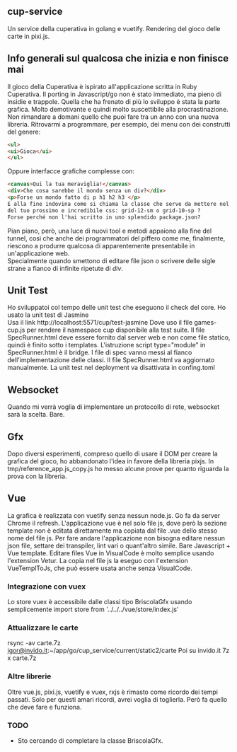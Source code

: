 ## cup-service
Un service della cuperativa in golang e vuetify. Rendering del gioco delle carte in pixi.js.

## Info generali sul qualcosa che inizia e non finisce mai
Il gioco della Cuperativa è ispirato all'applicazione scritta in Ruby Cuperativa.
Il porting in Javascript/go non è stato immediato, ma pieno di insidie e trappole.
Quella che ha frenato di più lo sviluppo è stata la parte grafica. Molto demotivante
e quindi molto suscettibile alla procrastinazione. Non rimandare a domani quello che puoi fare tra un anno con una nuova libreria. 
Ritrovarmi a programmare, per esempio, dei menu con dei construtti del genere:
```html
<ul>
<ui>Gioca</ui>
</ul>
```
Oppure interfacce grafiche complesse con:
```html
<canvas>Qui la tua meraviglia!</canvas>
<div>Che cosa sarebbe il mondo senza un div?</div>
<p>Forse un mondo fatto di p h1 h2 h3 </p>
E alla fine indovina come si chiama la classe che serve da mettere nel div 
del tuo prossimo e incredibile css: grid-12-sm o grid-10-sp ?
Forse perché non l'hai scritto in uno splendido package.json? 
```

Pian piano, però, una luce di nuovi tool e metodi appaiono alla fine del tunnel, così che anche dei programmatori del piffero come me, finalmente, riescono a produrre qualcosa di apparentemente presentabile in un'applicazione web.   
Specialmente quando smettono di editare file json o scrivere delle sigle strane a fianco di infinite ripetute di _div_.


## Unit Test
Ho sviluppatoi col tempo delle unit test che eseguono il check del core.
Ho usato la unit test di Jasmine  
Usa il link http://localhost:5571/cup/test-jasmine
Dove uso il file games-cup.js per rendere il namespace cup disponibile alla test suite.
Il file SpecRunner.html deve essere fornito dal server web e non come file statico,
quindi è finito sotto i templates.
L'istruzione script type="module" in SpecRunner.html è il bridge.
I file di spec vanno messi al fianco dell'implementazione delle classi. Il file SpecRunner.html
va aggiornato manualmente.
La unit test nel deployment va disattivata in confing.toml

## Websocket
Quando mi verrà voglia di implementare un protocollo di rete, websocket sarà la scelta.
Bare.

## Gfx
Dopo diversi esperimenti, compreso quello di usare il DOM per creare la grafica del gioco,
ho abbandonato l'idea in favore della libreria pixjs. 
In tmp/reference_app.js_copy.js ho messo alcune prove per quanto riguarda la prova con la libreria.

## Vue
La grafica è realizzata con vuetify senza nessun node.js. Go fa da server Chrome il refresh.
L'applicazione vue è nel solo file js, dove però la sezione template non è editata direttamente
ma copiata dal file <componente>.vue dello stesso nome del file js. 
Per fare andare l'applicazione non bisogna editare nessun json file, settare dei transpiler,
lint vari o quant'altro simile. Bare Javascript + Vue template. 
Editare files Vue in VisualCode è molto semplice usando l'extension Vetur.
La copia nel file js la eseguo con l'extension VueTemplToJs, che può essere usata anche 
senza VisualCode.


### Integrazione con vuex
Lo store vuex è accessibile dalle classi tipo BriscolaGfx usando semplicemente
import store from '../../../vue/store/index.js'

### Attualizzare le carte
rsync -av carte.7z igor@invido.it:~/app/go/cup_service/current/static2/carte
Poi su invido.it
 7z x carte.7z

### Altre librerie
Oltre vue.js, pixi.js, vuetify e vuex, rxjs è rimasto come ricordo dei tempi passati. Solo per questi amari ricordi, avrei voglia di toglierla. Però fa quello che deve fare e funziona.

### TODO
- Sto cercando di completare la classe BriscolaGfx.